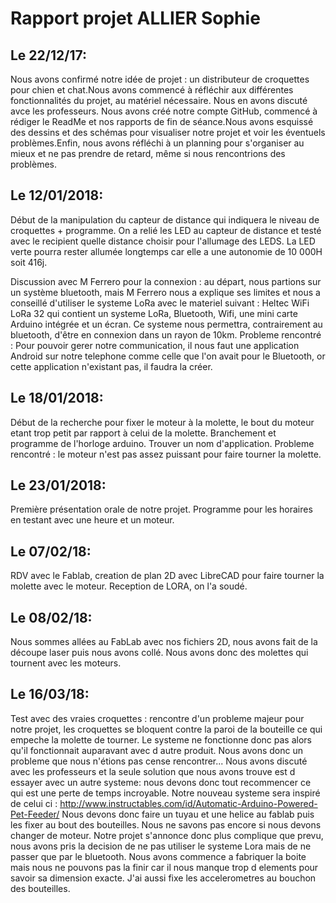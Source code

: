 # Rapport projet ALLIER Sophie

## Le 22/12/17:
Nous avons confirmé notre idée de projet : un distributeur de croquettes pour chien et chat.Nous avons commencé à réfléchir aux différentes fonctionnalités du projet, au matériel nécessaire. Nous en avons discuté avce les professeurs. Nous avons créé notre compte GitHub, commencé à rédiger le ReadMe et nos rapports de fin de séance.Nous avons esquissé des dessins et des schémas pour visualiser notre projet et voir les éventuels problèmes.Enfin, nous avons réfléchi à un planning pour s'organiser au mieux et ne pas prendre de retard, même si nous rencontrions des problèmes.

## Le 12/01/2018:
Début de la manipulation du capteur de distance qui indiquera le niveau de croquettes + programme. On a relié les LED au capteur de distance et testé avec le recipient quelle distance choisir pour l'allumage des LEDS. La LED verte pourra rester allumée longtemps car elle a une autonomie de 10 000H soit 416j. 

Discussion avec M Ferrero pour la connexion : au départ, nous partions sur un système bluetooth, mais M Ferrero nous a explique ses limites et nous a conseillé d'utiliser le systeme LoRa avec le materiel suivant : Heltec WiFi LoRa 32 qui contient un systeme LoRa, Bluetooth, Wifi, une mini carte Arduino intégrée et un écran. Ce systeme nous permettra, contrairement au bluetooth, d'être en connexion dans un rayon de 10km.
Probleme rencontré : Pour pouvoir gerer notre communication, il nous faut une application Android sur notre telephone comme celle que l'on avait pour le Bluetooth, or cette application n'existant pas, il faudra la créer.

## Le 18/01/2018:
Début de la recherche pour fixer le moteur à la molette, le bout du moteur etant trop petit par rapport à celui de la molette. 
Branchement et programme de l'horloge arduino.
Trouver un nom d'application. 
Probleme rencontré : le moteur n'est pas assez puissant pour faire tourner la molette. 

## Le 23/01/2018:
Première présentation orale de notre projet.
Programme pour les horaires en testant avec une heure et un moteur.

## Le 07/02/18:
RDV avec le Fablab, creation de plan 2D avec LibreCAD pour faire tourner la molette avec le moteur. 
Reception de LORA, on l'a soudé.

## Le 08/02/18:
Nous sommes allées au FabLab avec nos fichiers 2D, nous avons fait de la découpe laser puis nous avons collé. Nous avons donc des molettes qui tournent avec les moteurs. 

## Le 16/03/18: 
Test avec des vraies croquettes : rencontre d'un probleme majeur pour notre projet, les croquettes se bloquent contre la paroi de la bouteille ce qui empeche la molette de tourner. Le systeme ne fonctionne donc pas alors qu'il fonctionnait auparavant avec d autre produit. Nous avons donc un probleme que nous n'étions pas cense rencontrer... Nous avons discuté avec les professeurs et la seule solution que nous avons trouve est d essayer avec un autre systeme: nous devons donc tout recommencer ce qui est une perte de temps incroyable. Notre nouveau systeme sera inspiré de celui ci : http://www.instructables.com/id/Automatic-Arduino-Powered-Pet-Feeder/ 
Nous devons donc faire un tuyau et une helice au fablab puis les fixer au bout des bouteilles. Nous ne savons pas encore si nous devons changer de moteur. 
Notre projet s'annonce donc plus complique que prevu, nous avons pris la decision de ne pas utiliser le systeme Lora mais de ne passer que par le bluetooth. 
Nous avons commence a fabriquer la boite mais nous ne pouvons pas la finir car il nous manque trop d elements pour savoir sa dimension exacte.
J'ai aussi fixe les accelerometres au bouchon des bouteilles.
